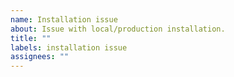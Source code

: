 ```yaml
---
name: Installation issue
about: Issue with local/production installation.
title: ""
labels: installation issue
assignees: ""
---
```

